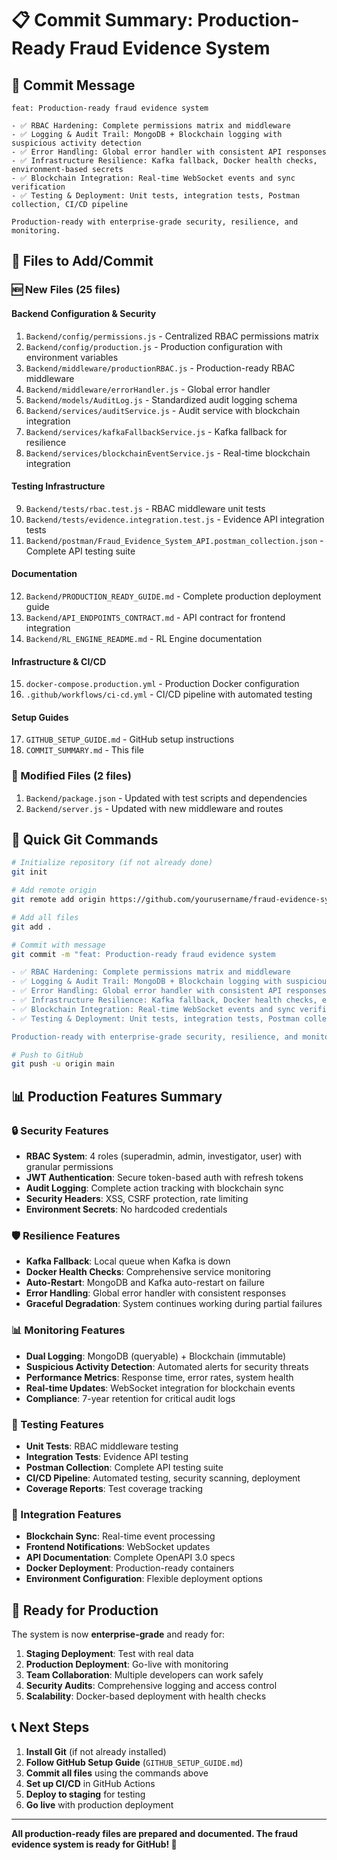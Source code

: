 # 📋 Commit Summary: Production-Ready Fraud Evidence System

## 🎯 Commit Message
```
feat: Production-ready fraud evidence system

- ✅ RBAC Hardening: Complete permissions matrix and middleware
- ✅ Logging & Audit Trail: MongoDB + Blockchain logging with suspicious activity detection  
- ✅ Error Handling: Global error handler with consistent API responses
- ✅ Infrastructure Resilience: Kafka fallback, Docker health checks, environment-based secrets
- ✅ Blockchain Integration: Real-time WebSocket events and sync verification
- ✅ Testing & Deployment: Unit tests, integration tests, Postman collection, CI/CD pipeline

Production-ready with enterprise-grade security, resilience, and monitoring.
```

## 📁 Files to Add/Commit

### 🆕 New Files (25 files)

#### Backend Configuration & Security
1. `Backend/config/permissions.js` - Centralized RBAC permissions matrix
2. `Backend/config/production.js` - Production configuration with environment variables
3. `Backend/middleware/productionRBAC.js` - Production-ready RBAC middleware
4. `Backend/middleware/errorHandler.js` - Global error handler
5. `Backend/models/AuditLog.js` - Standardized audit logging schema
6. `Backend/services/auditService.js` - Audit service with blockchain integration
7. `Backend/services/kafkaFallbackService.js` - Kafka fallback for resilience
8. `Backend/services/blockchainEventService.js` - Real-time blockchain integration

#### Testing Infrastructure
9. `Backend/tests/rbac.test.js` - RBAC middleware unit tests
10. `Backend/tests/evidence.integration.test.js` - Evidence API integration tests
11. `Backend/postman/Fraud_Evidence_System_API.postman_collection.json` - Complete API testing suite

#### Documentation
12. `Backend/PRODUCTION_READY_GUIDE.md` - Complete production deployment guide
13. `Backend/API_ENDPOINTS_CONTRACT.md` - API contract for frontend integration
14. `Backend/RL_ENGINE_README.md` - RL Engine documentation

#### Infrastructure & CI/CD
15. `docker-compose.production.yml` - Production Docker configuration
16. `.github/workflows/ci-cd.yml` - CI/CD pipeline with automated testing

#### Setup Guides
17. `GITHUB_SETUP_GUIDE.md` - GitHub setup instructions
18. `COMMIT_SUMMARY.md` - This file

### 🔄 Modified Files (2 files)
1. `Backend/package.json` - Updated with test scripts and dependencies
2. `Backend/server.js` - Updated with new middleware and routes

## 🚀 Quick Git Commands

```bash
# Initialize repository (if not already done)
git init

# Add remote origin
git remote add origin https://github.com/yourusername/fraud-evidence-system.git

# Add all files
git add .

# Commit with message
git commit -m "feat: Production-ready fraud evidence system

- ✅ RBAC Hardening: Complete permissions matrix and middleware
- ✅ Logging & Audit Trail: MongoDB + Blockchain logging with suspicious activity detection  
- ✅ Error Handling: Global error handler with consistent API responses
- ✅ Infrastructure Resilience: Kafka fallback, Docker health checks, environment-based secrets
- ✅ Blockchain Integration: Real-time WebSocket events and sync verification
- ✅ Testing & Deployment: Unit tests, integration tests, Postman collection, CI/CD pipeline

Production-ready with enterprise-grade security, resilience, and monitoring."

# Push to GitHub
git push -u origin main
```

## 📊 Production Features Summary

### 🔒 Security Features
- **RBAC System**: 4 roles (superadmin, admin, investigator, user) with granular permissions
- **JWT Authentication**: Secure token-based auth with refresh tokens
- **Audit Logging**: Complete action tracking with blockchain sync
- **Security Headers**: XSS, CSRF protection, rate limiting
- **Environment Secrets**: No hardcoded credentials

### 🛡️ Resilience Features
- **Kafka Fallback**: Local queue when Kafka is down
- **Docker Health Checks**: Comprehensive service monitoring
- **Auto-Restart**: MongoDB and Kafka auto-restart on failure
- **Error Handling**: Global error handler with consistent responses
- **Graceful Degradation**: System continues working during partial failures

### 📊 Monitoring Features
- **Dual Logging**: MongoDB (queryable) + Blockchain (immutable)
- **Suspicious Activity Detection**: Automated alerts for security threats
- **Performance Metrics**: Response time, error rates, system health
- **Real-time Updates**: WebSocket integration for blockchain events
- **Compliance**: 7-year retention for critical audit logs

### 🧪 Testing Features
- **Unit Tests**: RBAC middleware testing
- **Integration Tests**: Evidence API testing
- **Postman Collection**: Complete API testing suite
- **CI/CD Pipeline**: Automated testing, security scanning, deployment
- **Coverage Reports**: Test coverage tracking

### 🔗 Integration Features
- **Blockchain Sync**: Real-time event processing
- **Frontend Notifications**: WebSocket updates
- **API Documentation**: Complete OpenAPI 3.0 specs
- **Docker Deployment**: Production-ready containers
- **Environment Configuration**: Flexible deployment options

## 🎯 Ready for Production

The system is now **enterprise-grade** and ready for:

1. **Staging Deployment**: Test with real data
2. **Production Deployment**: Go-live with monitoring
3. **Team Collaboration**: Multiple developers can work safely
4. **Security Audits**: Comprehensive logging and access control
5. **Scalability**: Docker-based deployment with health checks

## 📞 Next Steps

1. **Install Git** (if not already installed)
2. **Follow GitHub Setup Guide** (`GITHUB_SETUP_GUIDE.md`)
3. **Commit all files** using the commands above
4. **Set up CI/CD** in GitHub Actions
5. **Deploy to staging** for testing
6. **Go live** with production deployment

---

**All production-ready files are prepared and documented. The fraud evidence system is ready for GitHub! 🚀**
